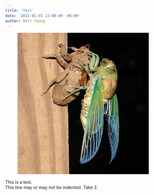 ```yaml
---
title: 'Test'
date: '2022-01-01 12:00:00 -06:00'
author: Matt Young
---
```

<figure class="on-the-left-side">
<img src="/uploads/2022/Phelps_Cicada_Crop_600.jpg" alt="cicada"/>
</figure>
This is a test.
<div class="margin:1em">
This line may or may not be indented. Take 2.
</div>

